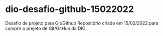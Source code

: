 # dio-desafio-github-15022022
Desafio de projeto para Git/Github
Repositório criado em 15/02/2022 para cumprir o prejeto de Git/GitHun da DIO
